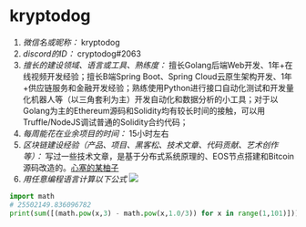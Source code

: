 # kryptodog

1. *微信名或昵称：* kryptodog
2. *discord的ID：* cryptodog#2063
3. *擅长的建设领域、语言或工具、熟练度：* 擅长Golang后端Web开发、1年+在线视频开发经验；擅长B端Spring Boot、Spring Cloud云原生架构开发、1年+供应链服务和金融开发经验；熟练使用Python进行接口自动化测试和开发量化机器人等（以三角套利为主）开发自动化和数据分析的小工具；对于以Golang为主的Ethereum源码和Solidity均有较长时间的接触，可以用Truffle/NodeJS调试普通的Solidity合约代码；
4. *每周能花在业余项目的时间：* 15小时左右
5. *区块链建设经验（产品、项目、黑客松、技术文章、代码贡献、艺术创作等）：* 写过一些技术文章，是基于分布式系统原理的、EOS节点搭建和Bitcoin源码改造的。[心塞的某柚子](https://segmentfault.com/a/1190000016932300)
6. *用任意编程语言计算以下公式*
![](https://latex.codecogs.com/svg.image?\sum_{n=1}^{100}\left&space;(n^{3}-\sqrt[3]{n}&space;\right&space;))

```python
import math
# 25502149.836096782
print(sum([(math.pow(x,3) - math.pow(x,1.0/3)) for x in range(1,101)]))   
```
